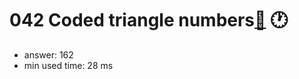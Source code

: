 042 Coded triangle numbers[:link:](http://projecteuler.net/problem=42)  :clock1:
========================

- answer: 162 
- min used time: 28 ms

